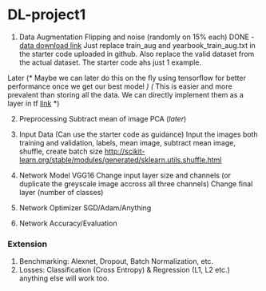 # DL-project1
1. Data Augmentation
Flipping and noise (randomly on 15% each) DONE - [data download link](https://drive.google.com/open?id=1BpSy8XRDbskvrBK9dFHw87ZoK-DRTt_a)
Just replace train_aug and yearbook_train_aug.txt in the starter code uploaded in github.
Also replace the valid dataset from the actual dataset. The starter code ahs just 1 example.

Later 
(* Maybe we can later do this on the fly using tensorflow for better performance once we get our best model *)
(* This is easier and more prevalent than storing all the data. We can directly implement them as a layer in tf [link](https://medium.com/nanonets/how-to-use-deep-learning-when-you-have-limited-data-part-2-data-augmentation-c26971dc8ced) *)

2. Preprocessing
Subtract mean of image
PCA (*later*)

3. Input Data (Can use the starter code as guidance)
Input the images both training and validation, labels, mean image, subtract mean image, shuffle, create batch size
http://scikit-learn.org/stable/modules/generated/sklearn.utils.shuffle.html

4. Network Model
VGG16
Change input layer size and channels (or duplicate the greyscale image accross all three channels)
Change final layer (number of classes)

5. Network Optimizer
SGD/Adam/Anything

6. Network Accuracy/Evaluation


### Extension

1. Benchmarking: Alexnet, Dropout, Batch Normalization, etc.
2. Losses: Classification (Cross Entropy) & Regression (L1, L2 etc.) anything else will work too.



